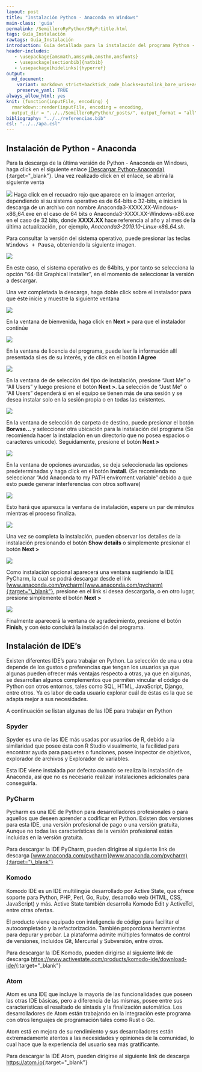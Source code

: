 ```yaml
---
layout: post
title: "Instalación Python - Anaconda en Windows"
main-class: 'guia'
permalink: /SemilleroRyPython/SRyP:title.html
tags: Guía_Instalación
rawtags: Guía_Instalación
introduction: Guía detallada para la instalación del programa Python - Anaconda en Windows.
header-includes:
   - \usepackage{amsmath,amssymb,amsthm,amsfonts}
   - \usepackage[sectionbib]{natbib}
   - \usepackage[hidelinks]{hyperref}
output:
  md_document:
    variant: markdown_strict+backtick_code_blocks+autolink_bare_uris+ascii_identifiers+tex_math_single_backslash
    preserve_yaml: TRUE
always_allow_html: yes   
knit: (function(inputFile, encoding) {
  rmarkdown::render(inputFile, encoding = encoding,
  output_dir = "../../SemilleroRyPython/_posts/", output_format = "all"  ) })
bibliography: "../../referencias.bib"
csl: "../../apa.csl"
---
```








Instalación de Python - Anaconda
--------------------------------

Para la descarga de la última versión de Python - Anaconda en Windows,
haga click en el siguiente enlace [(Descargar
Python-Anaconda)](https://www.anaconda.com/distribution/#windows){:target="\_blank"}.
Una vez realizado click en el enlace, se abrirá la siguiente venta

![](../../SemilleroRyPython/images/GuiaW17.jpg) Haga click en el
recuadro rojo que aparece en la imagen anterior, dependiendo si su
sistema operativo es de 64-bits o 32-bits, e iniciará la descarga de un
archivo con nombre Anaconda3-XXXX.XX-Windows-x86\_64.exe en el caso de
64 bits o Anaconda3-XXXX.XX-Windows-x86.exe en el caso de 32 bits, donde
**XXXX.XX** hace referencia al año y al mes de la última actualización,
por ejemplo, *Anaconda3-2019.10-Linux-x86\_64.sh*.

Para consultar la versión del sistema operativo, puede presionar las
teclas <tt>Windows + Pausa</tt>, obteniendo la siguiente imagen.

![](../../SemilleroRyPython/images/GuiaW6.jpg)

En este caso, el sistema operativo es de 64bits, y por tanto se
selecciona la opción “64-Bit Graphical Installer”, en el momento de
seleccionar la versión a descargar.

Una vez completada la descarga, haga doble click sobre el instalador
para que éste inicie y muestre la siguiente ventana

![](../../SemilleroRyPython/images/GuiaW18.jpg)

En la ventana de bienvenida, haga click en **Next &gt;** para que el
instalador continúe

![](../../SemilleroRyPython/images/GuiaW19.jpg)

En la ventana de licencia del programa, puede leer la información allí
presentada si es de su interés, y de click en el botón **I Agree**

![](../../SemilleroRyPython/images/GuiaW20.jpg)

En la ventana de de selección del tipo de instalación, presione “Just
Me” o “All Users” y luego presione el botón **Next &gt;**. La selección
de “Just Me” o “All Users” dependerá si en el equipo se tienen más de
una sesión y se desea instalar solo en la sesión propia o en todas las
existentes.

![](../../SemilleroRyPython/images/GuiaW21.jpg)

En la ventana de selección de carpeta de destino, puede presionar el
botón **Borwse…** y seleccionar otra ubicación para la instalación del
programa (Se recomienda hacer la instalación en un directorio que no
posea espacios o caracteres unicode). Seguidamente, presione el botón
**Next &gt;**

![](../../SemilleroRyPython/images/GuiaW22.jpg)

En la ventana de opciones avanzadas, se deja seleccionada las opciones
predeterminadas y haga click en el botón **Install**. (Se recomienda no
seleccionar “Add Anaconda to my PATH enviroment variable” debido a que
esto puede generar interferencias con otros software)

![](../../SemilleroRyPython/images/GuiaW23.jpg)

Esto hará que aparezca la ventana de instalación, espere un par de
minutos mientras el proceso finaliza.

![](../../SemilleroRyPython/images/GuiaW24.jpg)

Una vez se completa la instalación, pueden observar los detalles de la
instalación presionando el botón **Show details** o simplemente
presionar el botón **Next &gt;**

![](../../SemilleroRyPython/images/GuiaW25.jpg)

Como instalación opcional aparecerá una ventana sugiriendo la IDE
PyCharm, la cual se podrá descargar desde el link
[www.anaconda.com/pycharm](www.anaconda.com/pycharm){:target="\_blank"},
presione en el link si desea descargarla, o en otro lugar, presione
simplemente el botón **Next &gt;**

![](../../SemilleroRyPython/images/GuiaW26.jpg)

Finalmente aparecerá la ventana de agradecimiento, presione el botón
**Finish**, y con ésto concluirá la instalación del programa.

Instalación de IDE’s
--------------------

Existen diferentes IDE’s para trabajar en Python. La selección de una u
otra depende de los gustos o preferencias que tengan los usuarios ya que
algunas pueden ofrecer más ventajas respecto a otras, ya que en algunas,
se desarrollan algunos complementos que permiten vincular el código de
Python con otros entornos, tales como SQL, HTML, JavaScript, Django,
entre otros. Ya es labor de cada usuario explorar cuál de éstas es la
que se adapta mejor a sus necesidades.

A continuación se listan algunas de las IDE para trabajar en Python

### Spyder

Spyder es una de las IDE más usadas por usuarios de R, debido a la
similaridad que posee ésta con R Studio visualmente, la facilidad para
encontrar ayuda para paquetes o funciones, posee inspector de objetivos,
explorador de archivos y Explorador de variables.

Esta IDE viene instalada por defecto cuando se realiza la instalación de
Anaconda, así que no es necesario realizar instalaciones adicionales
para conseguirla.

### PyCharm

Pycharm es una IDE de Python para desarrolladores profesionales o para
aquellos que deseen aprender a codificar en Python. Existen dos
versiones para esta IDE, una versión profesional de pago o una versión
gratuita, Aunque no todas las características de la versión profesional
están incluidas en la versión gratuita.

Para descargar la IDE PyCharm, pueden dirigirse al siguiente link de
descarga
[www.anaconda.com/pycharm](www.anaconda.com/pycharm){:target="\_blank"}

### Komodo

Komodo IDE es un IDE multilingüe desarrollado por Active State, que
ofrece soporte para Python, PHP, Perl, Go, Ruby, desarrollo web (HTML,
CSS, JavaScript) y más. Active State también desarrolla Komodo Edit y
ActiveTcl, entre otras ofertas.

El producto viene equipado con inteligencia de código para facilitar el
autocompletado y la refactorización. También proporciona herramientas
para depurar y probar. La plataforma admite múltiples formatos de
control de versiones, incluidos Git, Mercurial y Subversión, entre
otros.

Para descargar la IDE Komodo, pueden dirigirse al siguiente link de
descarga
<https://www.activestate.com/products/komodo-ide/download-ide/>{:target="\_blank"}

### Atom

Atom es una IDE que incluye la mayoría de las funcionalidades que poseen
las otras IDE básicas, pero a diferencia de las mismas, posee entre sus
características el resaltado de sintaxis y la finalización automática.
Los desarrolladores de Atom están trabajando en la integración este
programa con otros lenguajes de programación tales como Rust o Go.

Atom está en mejora de su rendimiento y sus desarrolladores están
extremadamente atentos a las necesidades y opiniones de la comunidad, lo
cual hace que la experiencia del usuario sea más gratificante.

Para descargar la IDE Atom, pueden dirigirse al siguiente link de
descarga <https://atom.io>{:target="\_blank"}
